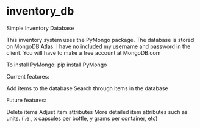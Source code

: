 # inventory_db
Simple Inventory Database

This inventory system uses the PyMongo package. The database is stored on MongoDB Atlas.
I have no included my username and password in the client. You will have to make a free account at MongoDB.com

To install PyMongo: pip install PyMongo

Current features:

Add items to the database
Search through items in the database

Future features:

Delete items
Adjust item attributes
More detailed item attributes such as units. (i.e., x capsules per bottle, y grams per container, etc)
